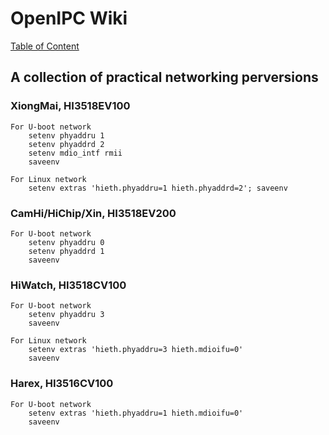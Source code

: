 # OpenIPC Wiki
[Table of Content](../README.md)

A collection of practical networking perversions
------------------------------------------------


### XiongMai, HI3518EV100

```
For U-boot network
    setenv phyaddru 1
    setenv phyaddrd 2
    setenv mdio_intf rmii
    saveenv

For Linux network
    setenv extras 'hieth.phyaddru=1 hieth.phyaddrd=2'; saveenv
```

### CamHi/HiChip/Xin, HI3518EV200

```
For U-boot network
    setenv phyaddru 0
    setenv phyaddrd 1
    saveenv
```
### HiWatch, HI3518CV100

```
For U-boot network
    setenv phyaddru 3
    saveenv

For Linux network
    setenv extras 'hieth.phyaddru=3 hieth.mdioifu=0'
    saveenv
```

### Harex, HI3516CV100

```
For U-boot network
    setenv extras 'hieth.phyaddru=1 hieth.mdioifu=0'
    saveenv
```

